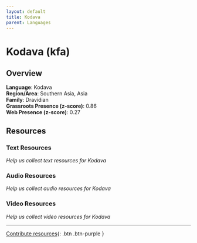 ```yaml
---
layout: default
title: Kodava
parent: Languages
---
```


# Kodava (kfa)

## Overview

**Language**: Kodava  
**Region/Area**: Southern Asia, Asia  
**Family**: Dravidian  
**Grassroots Presence (z-score)**: 0.86  
**Web Presence (z-score)**: 0.27  

## Resources

### Text Resources
*Help us collect text resources for Kodava*

### Audio Resources
*Help us collect audio resources for Kodava*

### Video Resources
*Help us collect video resources for Kodava*

---

[Contribute resources](https://forms.office.com/e/1SfLJx3u1r){: .btn .btn-purple }
